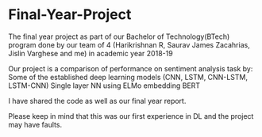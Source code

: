# Final-Year-Project
The final year project as part of our Bachelor of Technology(BTech) program done by our team of 4 (Harikrishnan R, Saurav James Zacahrias, Jislin Varghese and me) in academic year 2018-19


Our project is  a comparison of performance on sentiment analysis task by:
    Some of the established deep learning models (CNN, LSTM, CNN-LSTM, LSTM-CNN)
    Single layer NN using ELMo embedding
    BERT
    
I have shared the code as well as our final year report.

Please keep in mind that this was our first experience in DL and the project may have faults.
